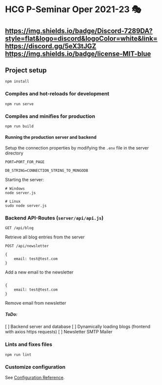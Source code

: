 # HCG P-Seminar Oper 2021-23 🎭

https://img.shields.io/badge/Discord-7289DA?style=flat&logo=discord&logoColor=white&link=https://discord.gg/5eX3tJGZ
https://img.shields.io/badge/license-MIT-blue
---
## Project setup
```
npm install
```

### Compiles and hot-reloads for development
```
npm run serve
```

### Compiles and minifies for production
```
npm run build
```

#### Running the production server and backend

Setup the connection properties by modifying the `.env` file in the server directory

```
PORT=PORT_FOR_PAGE

DB_STRING=CONNECTION_STRING_TO_MONGODB
```

Starting the server:

```
# Windows
node server.js

# Linux
sudo node server.js
```

### Backend API-Routes (`server/api/api.js`)

```
GET /api/blog
```
Retrieve all blog entries from the server

```
POST /api/newsletter

{
    email: test@test.com
}
```
Add a new email to the newsletter

```DELETE /api/newsletter

{
    email: test@test.com
}
```
Remove email from newsletter

##### ToDo:

[ ] Backend server and database
[ ] Dynamically loading blogs (frontend with axios https requests)
[ ] Newsletter SMTP Mailer


### Lints and fixes files
```
npm run lint
```

### Customize configuration
See [Configuration Reference](https://cli.vuejs.org/config/).